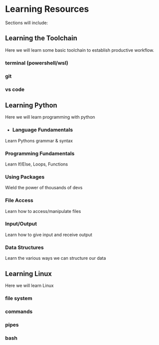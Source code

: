 # Learning Resources
Sections will include:

## Learning the Toolchain
Here we will learn some basic toolchain to establish productive workflow.
### terminal (powershell/wsl)
### git
### vs code

## Learning Python
Here we will learn programming with python
- ### Language Fundamentals
Learn Pythons grammar & syntax
### Programming Fundamentals
Learn If/Else, Loops, Functions
### Using Packages
Wield the power of thousands of devs
### File Access
Learn how to access/manipulate files
### Input/Output
Learn how to give input and receive output
### Data Structures
Learn the various ways we can structure our data

## Learning Linux
Here we will learn Linux
### file system
### commands
### pipes
### bash
